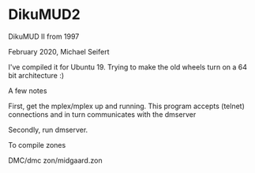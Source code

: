 # DikuMUD2
DikuMUD II from 1997

February 2020, Michael Seifert

I've compiled it for Ubuntu 19. Trying to make the old wheels turn on a 64 bit architecture :) 

A few notes

First, get the mplex/mplex up and running. This program accepts (telnet) connections and in turn communicates with the dmserver

Secondly, run dmserver.

To compile zones

DMC/dmc zon/midgaard.zon

